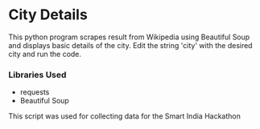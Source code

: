 # City Details

This python program scrapes result from Wikipedia using Beautiful Soup and displays basic details of the city. Edit the string 'city' with the desired city and run the code.

### Libraries Used
* requests
* Beautiful Soup

This script was used for collecting data for the Smart India Hackathon